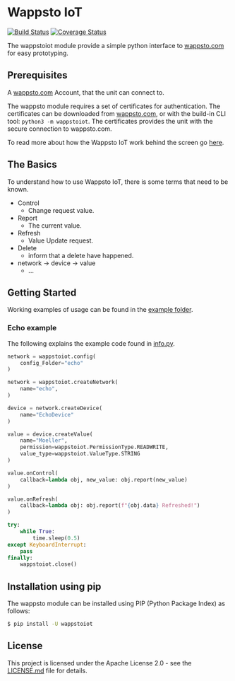 Wappsto IoT
===============================================================================

[![Build Status](https://travis-ci.com/Wappsto/python-wappsto-iot.svg?branch=master)](https://travis-ci.com/Wappsto/python-wappsto-iot)
[![Coverage Status](https://coveralls.io/repos/github/Wappsto/python-wappsto-iot/badge.svg?branch=master)](https://coveralls.io/github/Wappsto/python-wappsto-iot?branch=master)

The wappstoiot module provide a simple python interface to [wappsto.com](https://wappsto.com/) for easy prototyping.


## Prerequisites

A [wappsto.com](https://wappsto.com/) Account, that the unit can connect to.

The wappsto module requires a set of certificates for authentication. The certificates can be downloaded from [wappsto.com](https://wappsto.com/), or with the build-in CLI tool: `python3 -m wappstoiot`.
The certificates provides the unit with the secure connection to wappsto.com.

To read more about how the Wappsto IoT work behind the screen go [here](https://documentation.wappsto.com).

## The Basics

To understand how to use Wappsto IoT, there is some terms that need to be known.
* Control
    - Change request value.
* Report
    - The current value.
* Refresh
    - Value Update request.
* Delete
    - inform that a delete have happened.
* network -> device -> value
    - ...

## Getting Started

Working examples of usage can be found in the [example folder](./example).

### Echo example

The following explains the example code found in [info.py](./example/echo.py).


```python
network = wappstoiot.config(
    config_Folder="echo"
)
```

```python
network = wappstoiot.createNetwork(
    name="echo",
)
```

```python
device = network.createDevice(
    name="EchoDevice"
)
```

```python
value = device.createValue(
    name="Moeller",
    permission=wappstoiot.PermissionType.READWRITE,
    value_type=wappstoiot.ValueType.STRING
)
```

```python
value.onControl(
    callback=lambda obj, new_value: obj.report(new_value)
)
```

```python
value.onRefresh(
    callback=lambda obj: obj.report(f"{obj.data} Refreshed!")
)
```

```python
try:
    while True:
        time.sleep(0.5)
except KeyboardInterrupt:
    pass
finally:
    wappstoiot.close()
```


## Installation using pip

The wappsto module can be installed using PIP (Python Package Index) as follows:

```bash
$ pip install -U wappstoiot
```

## License

This project is licensed under the Apache License 2.0 - see the [LICENSE.md](LICENSE.md) file for details.

